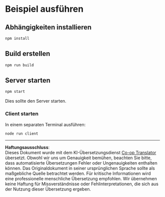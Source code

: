 <!--
CO_OP_TRANSLATOR_METADATA:
{
  "original_hash": "67cc24a3a2d1cdd7d395ed5e67be8557",
  "translation_date": "2025-10-07T01:33:22+00:00",
  "source_file": "03-GettingStarted/11-simple-auth/code/basic/typescript/README.md",
  "language_code": "de"
}
-->
# Beispiel ausführen

## Abhängigkeiten installieren

```bash
npm install
```

## Build erstellen

```bash
npm run build
```

## Server starten

```bash
npm start
```

Dies sollte den Server starten.

### Client starten

In einem separaten Terminal ausführen:

```bash
node run client
```

---

**Haftungsausschluss**:  
Dieses Dokument wurde mit dem KI-Übersetzungsdienst [Co-op Translator](https://github.com/Azure/co-op-translator) übersetzt. Obwohl wir uns um Genauigkeit bemühen, beachten Sie bitte, dass automatisierte Übersetzungen Fehler oder Ungenauigkeiten enthalten können. Das Originaldokument in seiner ursprünglichen Sprache sollte als maßgebliche Quelle betrachtet werden. Für kritische Informationen wird eine professionelle menschliche Übersetzung empfohlen. Wir übernehmen keine Haftung für Missverständnisse oder Fehlinterpretationen, die sich aus der Nutzung dieser Übersetzung ergeben.